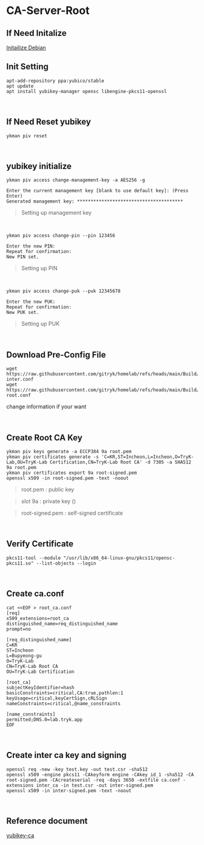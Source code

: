 # CA-Server-Root
## If Need Initalize
[Initailize Debian](https://github.com/gitryk/homelab/blob/main/Build/Initialize/Debian.md)

## Init Setting

```
apt-add-repository ppa:yubico/stable
apt update
apt install yubikey-manager opensc libengine-pkcs11-openssl
```

&nbsp;

## If Need Reset yubikey

```
ykman piv reset
```

&nbsp;

## yubikey initialize

```
ykman piv access change-management-key -a AES256 -g
```
```
Enter the current management key [blank to use default key]: (Press Enter)
Generated management key: ***************************************
```

> Setting up management key

&nbsp;

```
ykman piv access change-pin --pin 123456
```
```
Enter the new PIN:
Repeat for confirmation:
New PIN set.
```

> Setting up PIN

&nbsp;

```
ykman piv access change-puk --puk 12345678
```
```
Enter the new PUK:
Repeat for confirmation:
New PUK set.
```

> Setting up PUK

&nbsp;

## Download Pre-Config File
```
wget https://raw.githubusercontent.com/gitryk/homelab/refs/heads/main/Build/acme/ca-inter.conf
wget https://raw.githubusercontent.com/gitryk/homelab/refs/heads/main/Build/acme/ca-root.conf
```

change information if your want

&nbsp;

## Create Root CA Key

```
ykman piv keys generate -a ECCP384 9a root.pem
ykman piv certificates generate -s 'C=KR,ST=Incheon,L=Incheon,O=TryK-Lab,OU=TryK-Lab Certification,CN=TryK-Lab Root CA' -d 7305 -a SHA512 9a root.pem
ykman piv certificates export 9a root-signed.pem
openssl x509 -in root-signed.pem -text -noout
```
> root.pem : public key

> slot 9a : private key ()

> root-signed.pem : self-signed certificate


&nbsp;

## Verify Certificate

```
pkcs11-tool --module "/usr/lib/x86_64-linux-gnu/pkcs11/opensc-pkcs11.so" --list-objects --login
```

&nbsp;


## Create ca.conf

```
cat <<EOF > root_ca.conf
[req]
x509_extensions=root_ca
distinguished_name=req_distinguished_name
prompt=no

[req_distinguished_name]
C=KR
ST=Incheon
L=Bupyeong-gu
O=TryK-Lab
CN=TryK-Lab Root CA
OU=TryK-Lab Certification

[root_ca]
subjectKeyIdentifier=hash
basicConstraints=critical,CA:true,pathlen:1
keyUsage=critical,keyCertSign,cRLSign
nameConstraints=critical,@name_constraints

[name_constraints]
permitted;DNS.0=lab.tryk.app
EOF
```

&nbsp;

## Create inter ca key and signing

```
openssl req -new -key test.key -out test.csr -sha512
openssl x509 -engine pkcs11 -CAkeyform engine -CAkey id_1 -sha512 -CA root-signed.pem -CAcreateserial -req -days 3650 -extfile ca.conf -extensions inter_ca -in test.csr -out inter-signed.pem
openssl x509 -in inter-signed.pem -text -noout
```

&nbsp;
&nbsp;
## Reference document
[yubikey-ca](https://github.com/samngms/yubikey-ca)
